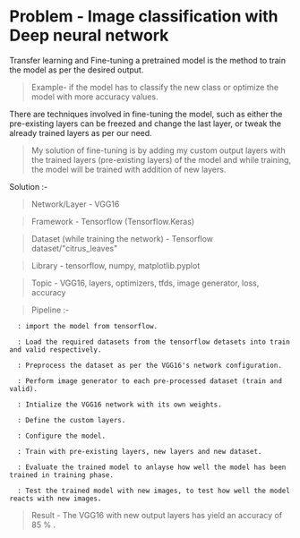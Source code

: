 # Problem - Image classification with Deep neural network

Transfer learning and Fine-tuning a pretrained model is the method to train the model as per the desired output.

> Example- if the model has to classify the new class or optimize the model with more accuracy values.

There are techniques involved in fine-tuning the model, such as either the pre-existing layers can be freezed and change the last layer, or tweak the already trained layers as per our need.

> My solution of fine-tuning is by adding my custom output layers with the trained layers (pre-existing layers) of the model and while training, the model will be trained with addition of new layers.

Solution :-

  > Network/Layer - VGG16

  > Framework - Tensorflow (Tensorflow.Keras)

  > Dataset (while training the network) - Tensorflow dataset/"citrus_leaves"

  > Library - tensorflow, numpy, matplotlib.pyplot

  > Topic - VGG16, layers, optimizers, tfds, image generator, loss, accuracy

  > Pipeline :-
 
      : import the model from tensorflow.

      : Load the required datasets from the tensorflow detasets into train and valid respectively.

      : Preprocess the dataset as per the VGG16's network configuration.

      : Perform image generator to each pre-processed dataset (train and valid).

      : Intialize the VGG16 network with its own weights.

      : Define the custom layers.

      : Configure the model.

      : Train with pre-existing layers, new layers and new dataset.

      : Evaluate the trained model to anlayse how well the model has been trained in training phase.
      
      : Test the trained model with new images, to test how well the model reacts with new images. 

  > Result - The VGG16 with new output layers has yield an accuracy of 85 % .
